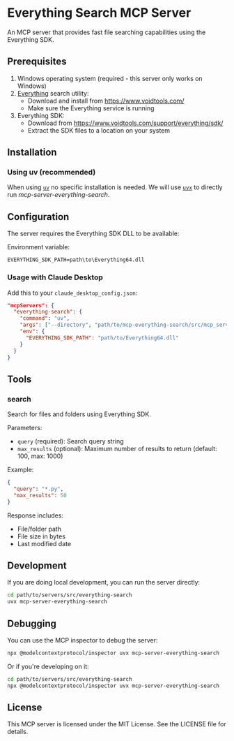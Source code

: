# Everything Search MCP Server

An MCP server that provides fast file searching capabilities using the Everything SDK.

## Prerequisites

1. Windows operating system (required - this server only works on Windows)
2. [Everything](https://www.voidtools.com/) search utility:
   - Download and install from https://www.voidtools.com/
   - Make sure the Everything service is running
3. Everything SDK:
   - Download from https://www.voidtools.com/support/everything/sdk/
   - Extract the SDK files to a location on your system

## Installation

### Using uv (recommended)

When using [`uv`](https://docs.astral.sh/uv/) no specific installation is needed. We will
use [`uvx`](https://docs.astral.sh/uv/guides/tools/) to directly run *mcp-server-everything-search*.

## Configuration

The server requires the Everything SDK DLL to be available:

Environment variable:
   ```
   EVERYTHING_SDK_PATH=path\to\Everything64.dll
   ```

### Usage with Claude Desktop

Add this to your `claude_desktop_config.json`:

```json
"mcpServers": {
  "everything-search": {
    "command": "uv",
    "args": ["--directory", "path/to/mcp-everything-search/src/mcp_server_everything_search", "run", "mcp-server-everything-search"],
    "env": {
      "EVERYTHING_SDK_PATH": "path/to/Everything64.dll"
    }
  }
}
```

## Tools

### search

Search for files and folders using Everything SDK.

Parameters:
- `query` (required): Search query string
- `max_results` (optional): Maximum number of results to return (default: 100, max: 1000)

Example:
```json
{
  "query": "*.py",
  "max_results": 50
}
```

Response includes:
- File/folder path
- File size in bytes
- Last modified date

## Development

If you are doing local development, you can run the server directly:

```bash
cd path/to/servers/src/everything-search
uvx mcp-server-everything-search
```

## Debugging

You can use the MCP inspector to debug the server:

```bash
npx @modelcontextprotocol/inspector uvx mcp-server-everything-search
```

Or if you're developing on it:

```bash
cd path/to/servers/src/everything-search
npx @modelcontextprotocol/inspector uvx mcp-server-everything-search
```

## License

This MCP server is licensed under the MIT License. See the LICENSE file for details.
